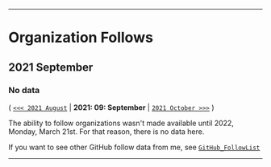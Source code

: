
***

# Organization Follows

## 2021 September

### No data

( [`<<< 2021 August`](/Follows/2021/08_August/) | **2021: 09: September** | [`2021 October >>>`](/Follows/2021/10_October/) )

The ability to follow organizations wasn't made available until 2022, Monday, March 21st. For that reason, there is no data here.

If you want to see other GitHub follow data from me, see [`GitHub_FollowList`](https://github.com/seanpm2001/GitHub_FollowList/)

***
